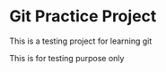# Git Practice Project

This is a testing project for learning git



This is for testing purpose only